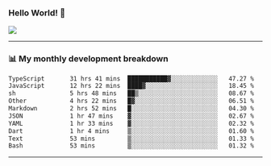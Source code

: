 ### Hello World! 👋

<a>
  <img align="center" src="https://github-readme-stats.vercel.app/api?username=megatunger&count_private=true&include_all_commits=true&bg_color=30,56CCF2,2F80ED&title_color=fff&text_color=fff" />
</a>

------
### 📊 My monthly development breakdown

<!--START_SECTION:waka-->

```txt
TypeScript       31 hrs 41 mins  ███████████▓░░░░░░░░░░░░░   47.27 %
JavaScript       12 hrs 22 mins  ████▓░░░░░░░░░░░░░░░░░░░░   18.45 %
sh               5 hrs 48 mins   ██▒░░░░░░░░░░░░░░░░░░░░░░   08.67 %
Other            4 hrs 22 mins   █▓░░░░░░░░░░░░░░░░░░░░░░░   06.51 %
Markdown         2 hrs 52 mins   █░░░░░░░░░░░░░░░░░░░░░░░░   04.30 %
JSON             1 hr 47 mins    ▓░░░░░░░░░░░░░░░░░░░░░░░░   02.67 %
YAML             1 hr 33 mins    ▓░░░░░░░░░░░░░░░░░░░░░░░░   02.32 %
Dart             1 hr 4 mins     ▒░░░░░░░░░░░░░░░░░░░░░░░░   01.60 %
Text             53 mins         ▒░░░░░░░░░░░░░░░░░░░░░░░░   01.33 %
Bash             53 mins         ▒░░░░░░░░░░░░░░░░░░░░░░░░   01.32 %
```

<!--END_SECTION:waka-->

------

